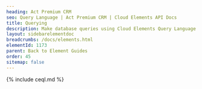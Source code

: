 ```yaml
---
heading: Act Premium CRM
seo: Query Language | Act Premium CRM | Cloud Elements API Docs
title: Querying
description: Make database queries using Cloud Elements Query Language.
layout: sidebarelementdoc
breadcrumbs: /docs/elements.html
elementId: 1173
parent: Back to Element Guides
order: 45
sitemap: false
---
```


{% include ceql.md %}
